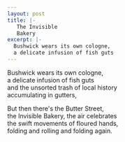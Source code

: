 ```yaml
---
layout: post
title: |-
   The Invisible
   Bakery
excerpt: |-
  Bushwick wears its own cologne,
  a delicate infusion of fish guts
---
```


Bushwick wears its own cologne,  
a delicate infusion of fish guts  
and the unsorted trash of local history  
accumulating in gutters,  

But then there's the Butter Street,  
the Invisible Bakery, the air celebrates  
the swift movements of floured hands,  
folding and rolling and folding again.
